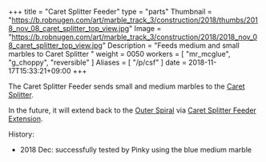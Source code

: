 +++
title = "Caret Splitter Feeder"
type = "parts"
Thumbnail = "https://b.robnugen.com/art/marble_track_3/construction/2018/thumbs/2018_nov_08_caret_splitter_top_view.jpg"
Image = "https://b.robnugen.com/art/marble_track_3/construction/2018/2018_nov_08_caret_splitter_top_view.jpg"
Description = "Feeds medium and small marbles to Caret Splitter "
weight = 0050
workers = [
    "mr_mcglue",
    "g_choppy",
    "reversible"
]
Aliases = [
    "/p/csf"
]
date = 2018-11-17T15:33:21+09:00
+++

The Caret Splitter Feeder sends small and medium marbles to the [Caret Splitter](/p/cs).

In the future, it will extend back to the [Outer Spiral](/p/os) via [Caret Splitter Feeder Extension](/p/csfe).

History:

* 2018 Dec: successfully tested by Pinky using the blue medium marble
